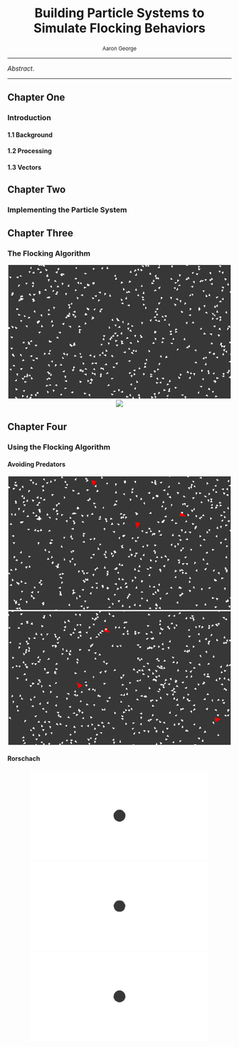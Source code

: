 <h1 style="text-align: center">Building Particle Systems to Simulate Flocking Behaviors</h1>
<div style="text-align: center"><small>Aaron George</small></div>

<div style="page-break-after: always; break-after: page;"></div>

___

_Abstract_. 

---


## Chapter One

### Introduction




#### 1.1 Background

#### 1.2 Processing

#### 1.3 Vectors




## Chapter Two

### Implementing the Particle System




## Chapter Three

### The Flocking Algorithm

<div style="text-align: center;">
    <img src="images/no_flocking.gif">
</div>



<div style="text-align: center;">
    <img src="images/flocking.gif">
</div>


## Chapter Four

### Using the Flocking Algorithm




#### Avoiding Predators

<div style="text-align: center;">
    <img src="images/predator_no_avoidance.gif">
</div>



<div style="text-align: center;">
    <img src="images/predator_avoidance.gif">
</div>


#### Rorschach

#### 

<div style="text-align: center;">
    <img src="images/rorschach_0.gif">
    <img src="images/rorschach_1.gif">
    <img src="images/rorschach_2.gif">
</div>

